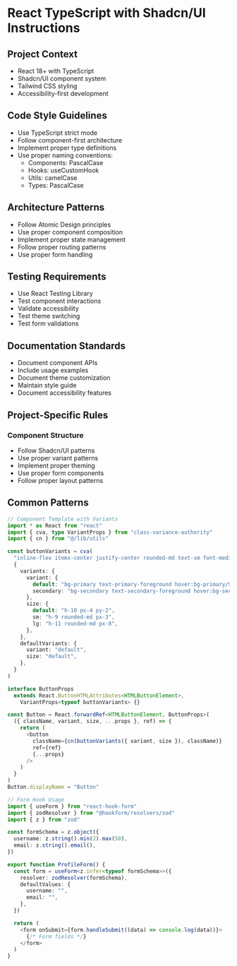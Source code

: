 # React TypeScript with Shadcn/UI Instructions

## Project Context
- React 18+ with TypeScript
- Shadcn/UI component system
- Tailwind CSS styling
- Accessibility-first development

## Code Style Guidelines
- Use TypeScript strict mode
- Follow component-first architecture
- Implement proper type definitions
- Use proper naming conventions:
  - Components: PascalCase
  - Hooks: useCustomHook
  - Utils: camelCase
  - Types: PascalCase

## Architecture Patterns
- Follow Atomic Design principles
- Use proper component composition
- Implement proper state management
- Follow proper routing patterns
- Use proper form handling

## Testing Requirements
- Use React Testing Library
- Test component interactions
- Validate accessibility
- Test theme switching
- Test form validations

## Documentation Standards
- Document component APIs
- Include usage examples
- Document theme customization
- Maintain style guide
- Document accessibility features

## Project-Specific Rules
### Component Structure
- Follow Shadcn/UI patterns
- Use proper variant patterns
- Implement proper theming
- Use proper form components
- Follow proper layout patterns

## Common Patterns
```typescript
// Component Template with Variants
import * as React from "react"
import { cva, type VariantProps } from "class-variance-authority"
import { cn } from "@/lib/utils"

const buttonVariants = cva(
  "inline-flex items-center justify-center rounded-md text-sm font-medium",
  {
    variants: {
      variant: {
        default: "bg-primary text-primary-foreground hover:bg-primary/90",
        secondary: "bg-secondary text-secondary-foreground hover:bg-secondary/80",
      },
      size: {
        default: "h-10 px-4 py-2",
        sm: "h-9 rounded-md px-3",
        lg: "h-11 rounded-md px-8",
      },
    },
    defaultVariants: {
      variant: "default",
      size: "default",
    },
  }
)

interface ButtonProps
  extends React.ButtonHTMLAttributes<HTMLButtonElement>,
    VariantProps<typeof buttonVariants> {}

const Button = React.forwardRef<HTMLButtonElement, ButtonProps>(
  ({ className, variant, size, ...props }, ref) => {
    return (
      <button
        className={cn(buttonVariants({ variant, size }), className)}
        ref={ref}
        {...props}
      />
    )
  }
)
Button.displayName = "Button"

// Form Hook Usage
import { useForm } from "react-hook-form"
import { zodResolver } from "@hookform/resolvers/zod"
import { z } from "zod"

const formSchema = z.object({
  username: z.string().min(2).max(50),
  email: z.string().email(),
})

export function ProfileForm() {
  const form = useForm<z.infer<typeof formSchema>>({
    resolver: zodResolver(formSchema),
    defaultValues: {
      username: "",
      email: "",
    },
  })

  return (
    <form onSubmit={form.handleSubmit((data) => console.log(data))}>
      {/* Form fields */}
    </form>
  )
}
```